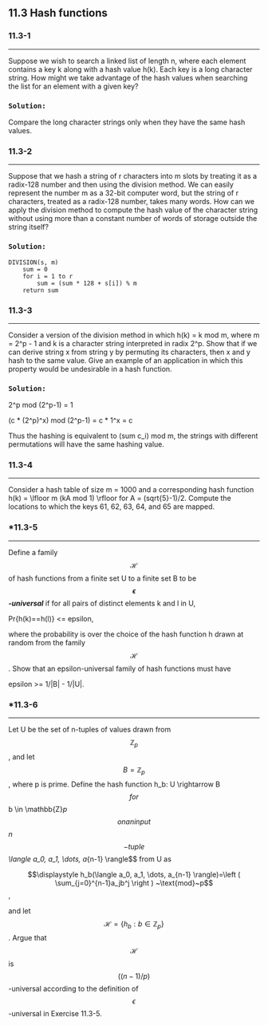 ## 11.3 Hash functions

### 11.3-1
***
Suppose we wish to search a linked list of length n, where each element contains a key k along with a hash value h(k). Each key is a 
long character string. How might we take advantage of the hash values when searching the list for an element with a given key?

### `Solution:`
Compare the long character strings only when they have the same hash values.

### 11.3-2
***
Suppose that we hash a string of r characters into m slots by treating it as a radix-128 number and then using the division method. 
We can easily represent the number m as a 32-bit computer word, but the string of r characters, treated as a radix-128 number, takes 
many words. How can we apply the division method to compute the hash value of the character string without using more than a constant 
number of words of storage outside the string itself?

### `Solution:`
    DIVISION(s, m)
        sum = 0
        for i = 1 to r
            sum = (sum * 128 + s[i]) % m
        return sum

### 11.3-3
***
Consider a version of the division method in which h(k) = k mod m, where m = 2^p - 1 and k is a character string interpreted in 
radix 2^p. Show that if we can derive string x from string y by permuting its characters, then x and y hash to the same value. Give 
an example of an application in which this property would be undesirable in a hash function.

### `Solution:`
2^p mod (2^p-1) = 1

(c * (2^p)^x) mod (2^p-1) = c * 1^x = c

Thus the hashing is equivalent to (sum c_i) mod m, the strings with different permutations will have the same hashing value.

### 11.3-4
***
Consider a hash table of size m = 1000 and a corresponding hash function h(k) = \lfloor m (kA mod 1) \rfloor for A = (sqrt{5}-1)/2. 
Compute the locations to which the keys 61, 62, 63, 64, and 65 are mapped.

### *11.3-5
***
Define a family $$\mathcal{H}$$ of hash functions from a finite set U to a finite set B to be __*$$\epsilon$$-universal*__ 
if for all pairs of distinct elements k and l in U,

Pr{h(k)==h(l)} <= epsilon,

where the probability is over the choice of the hash function h drawn at random from the family $$\mathcal{H}$$. Show that an 
epsilon-universal family of hash functions must have

epsilon >= 1/|B| - 1/|U|.

### *11.3-6
***
Let U be the set of n-tuples of values drawn from $$\mathbb{Z}_p$$, and let $$B=\mathbb{Z}_p$$, where p is prime. Define the hash 
function h_b: U \rightarrow B$$ for $$b \in \mathbb{Z}_p$$ on an input $$n$$-tuple $$\langle a_0, a_1, \dots, a_{n-1} \rangle$$ from U
as

$$\displaystyle h_b(\langle a_0, a_1, \dots, a_{n-1} \rangle)=\left ( \sum_{j=0}^{n-1}a_jb^j \right ) ~\text{mod}~p$$,

and let $$\mathcal{H}=\{ h_b : b \in \mathbb{Z}_p \}$$. Argue that $$\mathcal{H}$$ is $$((n-1)/p)$$-universal according to the definition of $$\epsilon$$-universal in Exercise 11.3-5.
